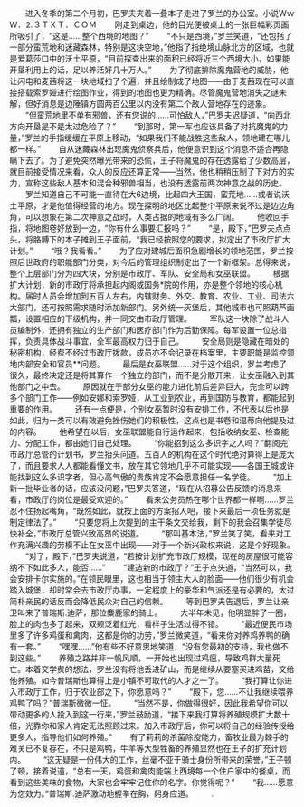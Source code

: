 　　进入冬季的第二个月初，巴罗夫夹着一叠本子走进了罗兰的办公室。小说ＷｗＷ．⒉３ＴＸＴ．ＣＯＭ
　　刚走到桌边，他的目光便被桌上的一张巨幅彩页画所吸引了，“这是……整个西境的地图？”
　　“不只是西境，”罗兰笑道，“还包括了一部分蛮荒地和迷藏森林，特别是这块空地，”他指了指绝境山脉北方的区域，也就是爱葛莎口中的沃土平原，“目前探查出来的面积已经将近三个西境大小，如果能开垦利用上的话，足以养活好几十万人。”
　　为了彻底排除魔鬼营地的威胁，他让闪电和麦茜将这一块地域扫了个遍，并且绘制成了地图——由于麦茜现在可以直接搭载索罗娅进行绘图作业，得到的地图也更为精确。尽管魔鬼营地消失之谜未解，但好消息是边陲镇方圆两百公里以内没有第二个敌人营地存在的迹象。
　　“但蛮荒地里不单有邪兽，还有您说的……可怕敌人，”巴罗夫迟疑道，“向西北方向开垦是不是太过危险了？”
　　“到那时，第一军也应该具备了对抗魔鬼的力量，”罗兰的手指缓缓在平原上移动，“如果我们不能战胜这些敌人，领地建在哪儿都一样。”
　　自从迷藏森林出现魔鬼侦察兵后，他便意识到这个消息不适合再隐瞒下去了。为了避免突然曝光带来的恐慌，王子将魔鬼的存在透露给了少数高层，就目前接受情况来看，众人的反应还算正常——当然，他也稍稍压制了下对方的实力，宣称这些敌人基本和混合种邪兽相当，也没有透露前两次神意之战的历史。
　　罗兰知道自己不可能一直待在大6边境，比起四大王国，蛮荒地……或者说沃土平原，才是他值得经营的地方。现在探明的地区比起整个平原来说不过是边边角角，可以想象在第二次神意之战时，人类占据的地域有多么广阔。
　　他收回手指，将地图卷好放到一边，“你有什么事要汇报吗？”
　　“是，殿下，”巴罗夫点点头，将胳膊下的本子摊到王子面前，“我已经按照您的要求，拟定出了市政厅扩大计划。”
　　“哦？我看看。”
　　为了应对建城后面积急剧增长的领地范围，罗兰按照后世政府的职能部门分类，对今后的管理组织制定出了一个新框架。总得来说，整个上层部门分为四大块，分别是市政厅、军队、安全局和女巫联盟。
　　根据扩大计划，新的市政厅将承担起内阁或国务*院的作用，亦是整个领地的核心机构。届时人员会增加到五百人左右，内辖财务、外交、教育、农业、工业、司法六大部门，还可按照需求随时添加新部门。另外统一灰堡后，其他城市也可照葫芦画瓢，设置相应的下级机构，并一同交由市政厅管理。
　　军队这一块除了战斗人员编制外，还拥有独立的生产部门和医疗部门作为后勤保障。每军设置一位总指挥，负责具体战斗事宜，全军最高权力归于自己。
　　安全局则是隐藏在暗处的秘密机构，经费不经过市政厅拨款，成员亦不会记录在档案里，主要职能是监控领地内部安全和官员**问题。
　　最后是女巫联盟……对于这个组织，罗兰考虑了很久，最终决定还是将其算作一个独立的部门，而不是分散开来，让女巫融入到其他部门之中去。
　　原因就在于部分女巫的能力进化前后差异巨大，完全可以跨多个部门工作——例如安娜和索罗娅，从工业到农业，再到国防与教育，都能起到重要的作用。
　　还有一点便是，个别女巫暂时没有安排工作，不代表以后也是如此，归为一类可以有效避免挫伤她们的积极性，这点也是书卷和温蒂向他提及过的内容。
　　他希望在以后，女巫联盟能自行运作起来，包括收纳女巫、检查能力、分配工作，都由她们自己处理。
　　“你能招到这么多识字之人吗？”翻阅完市政厅总管的计划书，罗兰抬头问道。五百人的机构在这个时代绝对算得上是庞大了，而且要求人人都能看懂文书，放在其它领地几乎不可能实现——各国王城或许能找到这么多识字者，但心高气傲的贵族肯定不会愿意担任一名学徒。
　　“加上新一批毕业者的话，应该没问题，”巴罗夫答道，“现在从招募公告反馈的消息来看，市政厅的岗位是最受欢迎的。”
　　看来公务员热在哪个世界都一样啊……罗兰忍不住扬起嘴角，“既然如此，就按上面的方案招人吧，接下来最后一项任务就是制定律法了。”
　　“只要您将上次提到的主干条文交给我，剩下的我会召集学徒尽快补全，”市政厅总管兴致高昂的说道。
　　“那叫基本法，”罗兰笑了笑，看来对工作充满兴趣的劳模不止在女巫中出现——对于一个新兴政权来说，这是个好现象。
　　“对了，殿下，”巴罗夫说道，“若按计划扩充市政厅规模，现在的房屋很可能容纳不下如此多人，能否……”
　　“建造新的市政厅？”王子点头道，“当然可以，我会安排卡尔实施的。”在领民眼里，这也相当于领主大人的脸面——他们很少有机会踏入城堡，却时常会去市政厅办事，一定程度上的豪华和气派还是有必要的，太过简朴亲民的话反而会降低民众对自己的信赖。
　　等到巴罗夫告退后，罗兰让亲卫叫来了普瑞斯.迪萨，那位麋鹿家的骑士。
　　大半年未见，他明显胖了一圈，脸上的肉也多了起来，双颊泛着红光，看样子生活过得不错。
　　“最近便民市场里多了许多鸡蛋和禽肉，这都是你的功劳，”罗兰微笑道，“看来你对养鸡养鸭的确有一套。”
　　“嘿嘿……”他有些不好意思地笑道，“没有您最初的支持，我也做不到这些。”
　　养殖之路并非一帆风顺，一开始也出现过鸡瘟，导致鸡群大量死亡。本着交学费的想法，罗兰没有将他丢进矿山，而是继续从要塞买进鸡苗，交给他养殖。如今普瑞斯也算得上是小镇不可取代的人才之一了。
　　“我打算让你进入市政厅工作，归于农业部之下，你愿意吗？”
　　“殿下，您……不让我继续喂养鸡鸭了吗？”普瑞斯微微一怔。
　　“当然不是，你做得很好，因此我希望你可以带动更多的人投入到这一行来，”罗兰鼓励道，“接下来我打算将养殖规模扩大数十倍，光靠你和家人肯定无法照顾过来。加入市政厅后，你可以将自己的经验传授给更多人，指导他们如何养殖。”
　　有了莉莉的杀菌除疫能力，畜牧业最为棘手的难关已不复存在，不只是鸡鸭，牛羊等大型牲畜的养殖显然也在王子的扩充计划内。
　　“这无疑是一份伟大的工作，丝毫不亚于骑士身份所带来的荣誉，”王子顿了顿，接着说道，“总有一天，鸡蛋和禽肉能端上西境每一个住户家中的餐桌，而看到这些美味的食物，大家也会牢牢记住你的名字。你觉得呢？”
　　“我……愿意为您效力。”普瑞斯.迪萨激动地握拳在胸，躬身应道。
　　.